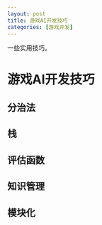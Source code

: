 ```yaml
---
layout: post
title: 游戏AI开发技巧
categories: [游戏开发]
---
```



一些实用技巧。


# 游戏AI开发技巧


## 分治法


## 栈


## 评估函数


## 知识管理


## 模块化
